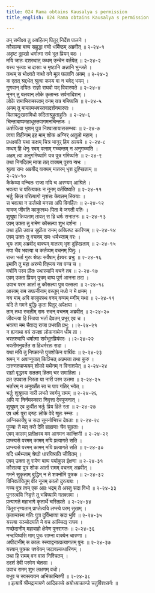 ```yaml
---
title: 024 Rama obtains Kausalya s permission
title_english: 024 Rama obtains Kausalya s permission

---
```

<div class="audioEmbed"  caption="श्रीराम-हरिसीताराममूर्ति-घनपाठिभ्यां वचनम्" src="https://archive.org/download/Ramayana-recitation-Sriram-harisItArAmamUrti-Ghanapaati-v2/Kanda_2/Kanda_2_AYK-024-Ramasya_Kousalyopadeshaha.mp3"></div>

तम् समीक्ष्य तु अवहितम् पितुर् निर्देश पालने ।  
कौसल्या बाष्प सम्रुद्धा वचो धर्मिष्ठम् अब्रवीत् ॥ २-२४-१  
अदृष्ट दुह्खो धर्मात्मा सर्व भूत प्रियम् वदः ।  
मयि जातः दशरथात् कथम् उन्चेन वर्तयेत् ॥ २-२४-२  
यस्य भृत्याः च दासाः च मृष्टानि अन्नानि भुन्जते ।  
कथम् स भोक्ष्यते नाथो वने मूल फलानि अयम् ॥ २-२४-३  
क एतत् श्रद्दधेत् श्रुत्वा कस्य वा न भवेद् भयम् ।  
गुणवान् दयितः राज्ञो राघवो यद् विवास्यते ॥ २-२४-४  
नूनम् तु बलवान् लोके कृतान्तः सर्वमादिशन् ।  
लोके रामाभिरामस्त्वम् वनम् यत्र गमिष्यसि ॥ २-२४-५  
अयम् तु मामात्मभवस्तवादर्शनमारुतः ।  
विलापदुःखसमिधो रुदिताश्रुहुताहुतिः ॥ २-२४-६  
चिन्ताबाष्पमहाधूस्तवागमनचिन्तजः ।  
कर्शयित्वा भृशम् पुत्र निश्वासायाससम्भवः ॥ २-२४-७  
त्वया विहीनाम् इह माम् शोक अग्निर् अतुलो महान् ।  
प्रधक्ष्यति यथा कक्षम् चित्र भानुर् हिम अत्यये ॥ २-२४-८  
कथम् हि धेनुः स्वम् वत्सम् गच्चन्तम् न अनुगच्चति ।  
अहम् त्वा अनुगमिष्यामि यत्र पुत्र गमिष्यसि ॥ २-२४-९  
तथा निगदितम् मात्रा तत् वाक्यम् पुरुष ऱ्षभः ।  
श्रुत्वा रामः अब्रवीद् वाक्यम् मातरम् भृश दुह्खिताम् ॥  
२-२४-१०  
कैकेय्या वन्चितः राजा मयि च अरण्यम् आश्रिते ।  
भवत्या च परित्यक्तः न नूनम् वर्तयिष्यति ॥ २-२४-११  
भर्तुः किल परित्यागो नृशंसः केवलम् स्त्रियाः ।  
स भवत्या न कर्तव्यो मनसा अपि विगर्हितः ॥ २-२४-१२  
यावज् जीवति काकुत्स्थः पिता मे जगती पतिः ।  
शुश्रूषा क्रियताम् तावत् स हि धर्मः सनातनः ॥ २-२४-१३  
एवम् उक्ता तु रामेण कौसल्या शुभ दर्शना ।  
तथा इति उवाच सुप्रीता रामम् अक्लिष्ट कारिणम् ॥ २-२४-१४  
एवम् उक्तः तु वचनम् रामः धर्मभ्ऱ्ताम् वरः ।  
भूयः ताम् अब्रवीद् वाक्यम् मातरम् भृश दुह्खिताम् ॥ २-२४-१५  
मया चैव भवत्या च कर्तव्यम् वचनम् पितुः ।  
राजा भर्ता गुरुः श्रेष्ठः सर्वेषाम् ईश्वरः प्रभुः ॥ २-२४-१६  
इमानि तु महा अरण्ये विह्ऱ्त्य नव पन्च च ।  
वर्षाणि परम प्रीतः स्थास्यामि वचने तव ॥ २-२४-१७  
एवम् उक्ता प्रियम् पुत्रम् बाष्प पूर्ण आनना तदा ।  
उवाच परम आर्ता तु कौसल्या पुत्र वत्सला ॥ २-२४-१८  
आसाम् राम सपत्नीनाम् वस्तुम् मध्ये न मे क्षमम् ।  
नय माम् अपि काकुत्स्थ वनम् वन्यम् म्ऱ्गीम् यथा ॥ २-२४-१९  
यदि ते गमने बुद्धिः कृता पितुर् अपेक्षया ।  
ताम् तथा रुदतीम् रामः रुदन् वचनम् अब्रवीत् ॥ २-२४-२०  
जीवन्त्या हि स्त्रिया भर्ता दैवतम् प्रभुर् एव च ।  
भवत्या मम चैवाद्य राजा प्रभवति प्रभुः ।।२-२४-२१  
न ह्यनाथा वयं राज्ज्ञा लोकनाथेन धीम ता ।  
भरतश्चापि धर्मात्मा सर्वभूतप्रियंवदः ।।२-२४-२२  
भवतीमनुवर्तेत स हिधर्मरतः सदा ।  
यथा मयि तु निष्क्रान्ते पुत्रशोकेन पार्थिवः ॥ २-२४-२३  
श्रमम् न अवाप्नुयात् किञ्चित् अप्रमत्ता तथा कुरु ।  
दारुणश्चाप्ययम् शोको यथैनम् न विनाशयेत् ॥ २-२४-२४  
राज्ञो वृद्धस्य सततम् हितम् चर समाहिता ।  
व्रत उपवास निरता या नारी परम उत्तमा ॥ २-२४-२५  
भर्तारम् न अनुवर्तेत सा च पाप गतिर् भवेत् ।  
भर्तुः शुश्रूषया नारी लभते स्वर्गमु त्तमम् ॥ २-२४-२६  
अपि या निर्नमस्कारा निवृत्ता देवपूजनात् ।  
शुश्रूषम् एव कुर्वीत भर्तुः प्रिय हिते रता ॥ २-२४-२७  
एष धर्मः पुरा द्ऱ्ष्टः लोके वेदे श्रुतः स्म्ऱ्तः ।  
अग्निकार्येषु च सदा सुमनोभिश्च देवताः ॥ २-२४-२८  
पूज्याः ते मत् क्ऱ्ते देवि ब्राह्मणाः चैव सुव्रताः ।  
एवम् कालम् प्रतीक्षस्व मम आगमन कान्क्षिणी ॥ २-२४-२९  
प्राप्स्यसे परमम् कामम् मयि प्रत्यागते सति ।  
प्राप्स्यसे परमम् कामम् मयि प्रत्यागते सति ॥ २-२४-३०  
यदि धर्मभ्ऱ्ताम् श्रेष्ठो धारयिष्यति जीवितम् ।  
एवम् उक्ता तु रामेण बाष्प पर्याकुल ईक्षणा ॥ २-२४-३१  
कौसल्या पुत्र शोक आर्ता रामम् वचनम् अब्रवीत् ।  
गमने सुकृताम् बुद्धिम् न ते शक्नोमि पुत्रक ॥ २-२४-३२  
विनिवर्तयितुम् वीर नूनम् कालो दुरत्ययः ।  
गच्च पुत्र त्वम् एक अग्रः भद्रम् ते अस्तु सदा विभो ॥ २-२४-३३  
पुनस्त्वयि निवृत्ते तु भविष्यामि गतक्लमा ।  
प्रत्यागते महाभागे कृतार्थे चरितव्रते ॥ २-२४-३४  
पितुरानृण्यताम् प्राप्तेत्वयि लप्स्ये परम् सुखम् ।  
कृतान्तस्य गतिः पुत्र दुर्विभाव्या सदा भुवि ॥ २-२४-३५  
यस्त्वा सञ्चोदयति मे वच आच्चिद्य राघव ।  
गच्छेदानीम् महाबाहो क्षेमेण पुनरागतः ॥ २-२४-३६  
नन्दयिष्यसि माम् पुत्रः साम्ना वाक्येन चारुणा ।  
अपीदानीम् स कालः स्स्याद्वनात्प्रत्यागतम् पुनः ॥ २-२४-३७  
यत्त्वाम् पुत्रकः पश्येयम् जटावल्कधारिणम् ।  
तथा हि रामम् वन वास निश्चितम् ।  
ददर्श देवी परमेण चेतसा ।  
उवाच रामम् शुभ लक्षणम् वचो।  
बभूव च स्वस्त्ययन अभिकान्क्षिणी ॥ २-२४-३८  
॥ इत्यार्षे श्रीमद्रामायणे आदिकाव्ये अयोध्याकाण्डे चतुर्विशःसर्गः ॥